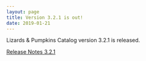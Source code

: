 ```yaml
---
layout: page
title: Version 3.2.1 is out!
date: 2019-01-21
---
```


Lizards & Pumpkins Catalog version 3.2.1 is released.

[Release Notes 3.2.1](https://github.com/lizards-and-pumpkins/catalog/releases/tag/3.2.1)
